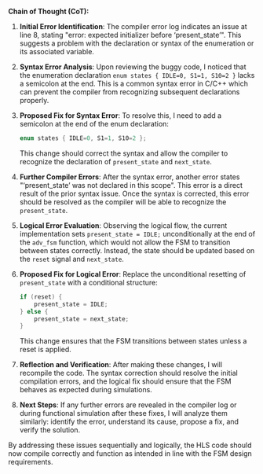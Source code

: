 **Chain of Thought (CoT):**

1. **Initial Error Identification**:
   The compiler error log indicates an issue at line 8, stating "error: expected initializer before ‘present_state’". This suggests a problem with the declaration or syntax of the enumeration or its associated variable.

2. **Syntax Error Analysis**:
   Upon reviewing the buggy code, I noticed that the enumeration declaration `enum states { IDLE=0, S1=1, S10=2 }` lacks a semicolon at the end. This is a common syntax error in C/C++ which can prevent the compiler from recognizing subsequent declarations properly.

3. **Proposed Fix for Syntax Error**:
   To resolve this, I need to add a semicolon at the end of the enum declaration:
   ```cpp
   enum states { IDLE=0, S1=1, S10=2 };
   ```
   This change should correct the syntax and allow the compiler to recognize the declaration of `present_state` and `next_state`.

4. **Further Compiler Errors**:
   After the syntax error, another error states "‘present_state’ was not declared in this scope". This error is a direct result of the prior syntax issue. Once the syntax is corrected, this error should be resolved as the compiler will be able to recognize the `present_state`.

5. **Logical Error Evaluation**:
   Observing the logical flow, the current implementation sets `present_state = IDLE;` unconditionally at the end of the `adv_fsm` function, which would not allow the FSM to transition between states correctly. Instead, the state should be updated based on the `reset` signal and `next_state`.

6. **Proposed Fix for Logical Error**:
   Replace the unconditional resetting of `present_state` with a conditional structure:
   ```cpp
   if (reset) {
       present_state = IDLE;
   } else {
       present_state = next_state;
   }
   ```
   This change ensures that the FSM transitions between states unless a reset is applied.

7. **Reflection and Verification**:
   After making these changes, I will recompile the code. The syntax correction should resolve the initial compilation errors, and the logical fix should ensure that the FSM behaves as expected during simulations.

8. **Next Steps**:
   If any further errors are revealed in the compiler log or during functional simulation after these fixes, I will analyze them similarly: identify the error, understand its cause, propose a fix, and verify the solution.

By addressing these issues sequentially and logically, the HLS code should now compile correctly and function as intended in line with the FSM design requirements.